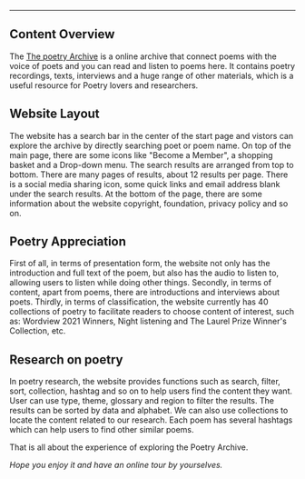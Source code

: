 ---
## Content Overview
The [The poetry Archive](https://poetryarchive.org/) is a online archive that connect poems with the voice of poets and you can read and listen to poems here. It contains poetry recordings, texts, interviews and a huge range of other materials, which is a useful resource for Poetry lovers and researchers. 

## Website Layout

The website has a search bar in the center of the start page and vistors can explore the archive by directly searching poet or poem name. On top of the main page, there are some icons like "Become a Member", a shopping basket and a Drop-down menu. The search results are arranged from top to bottom. There are many pages of results, about 12 results per page. There is a social media sharing icon, some quick links and email address blank under the search results. At the bottom of the page, there are some information about the website copyright, foundation, privacy policy and so on.

## Poetry Appreciation 

First of all, in terms of presentation form, the website not only has the introduction and full text of the poem, but also has the audio to listen to, allowing users to listen while doing other things. Secondly, in terms of content, apart from poems, there are introductions and interviews about poets. Thirdly, in terms of classification, the website currently has 40 collections of poetry to facilitate readers to choose content of interest, such as: Wordview 2021 Winners, Night listening and The Laurel Prize Winner's Collection, etc.

## Research on poetry

In poetry research, the website provides functions such as search, filter, sort, collection, hashtag and so on to help users find the content they want. User can use type, theme, glossary and region to filter the results. The results can be sorted by data and alphabet. We can also use collections to locate the content related to our research. Each poem has several hashtags which can help users to find other similar poems.


That is all about the experience of exploring the Poetry Archive.

*Hope you enjoy it and have an online tour by yourselves.*

